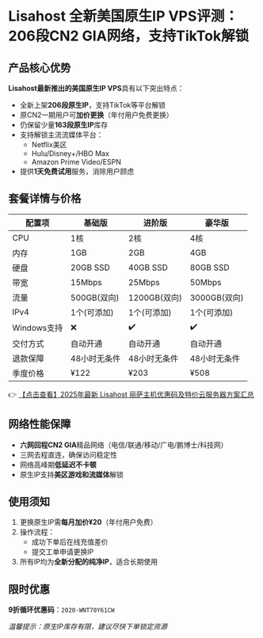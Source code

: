 # Lisahost 全新美国原生IP VPS评测：206段CN2 GIA网络，支持TikTok解锁

## 产品核心优势

**Lisahost最新推出的美国原生IP VPS**具有以下突出特点：

- 全新上架**206段原生IP**，支持TikTok等平台解锁
- 原CN2一期用户可**加价更换**（年付用户免费更换）
- 仍保留少量**163段原生IP**库存
- 支持解锁主流流媒体平台：
  - Netflix美区
  - Hulu/Disney+/HBO Max
  - Amazon Prime Video/ESPN
- 提供**1天免费试用**服务，消除用户顾虑

## 套餐详情与价格

| 配置项        | 基础版          | 进阶版          | 豪华版          |
|---------------|----------------|----------------|----------------|
| CPU           | 1核            | 2核            | 4核            |
| 内存          | 1GB            | 2GB            | 4GB            |
| 硬盘          | 20GB SSD       | 40GB SSD       | 80GB SSD       |
| 带宽          | 15Mbps         | 25Mbps         | 50Mbps         |
| 流量          | 500GB(双向)    | 1200GB(双向)   | 3000GB(双向)   |
| IPv4          | 1个(可添加)    | 1个(可添加)    | 1个(可添加)    |
| Windows支持   | ❌             | ✔️             | ✔️             |
| 交付方式      | 自动开通        | 自动开通        | 自动开通        |
| 退款保障      | 48小时无条件    | 48小时无条件    | 48小时无条件    |
| 季度价格      | ¥122           | ¥203           | ¥508           |

👉 [【点击查看】2025年最新 Lisahost 丽萨主机优惠码及特价云服务器方案汇总](https://bit.ly/lisazhuji)

## 网络性能保障

- **六网回程CN2 GIA**精品网络（电信/联通/移动/广电/鹏博士/科技网）
- 三网去程直连，确保访问稳定性
- 网络高峰期**低延迟不卡顿**
- 原生IP支持**美区游戏和流媒体**解锁

## 使用须知

1. 更换原生IP需**每月加价¥20**（年付用户免费）
2. 操作流程：
   - 成功下单后在线充值差价
   - 提交工单申请更换IP
3. 所有IP均为**全新分配的纯净IP**，适合长期使用

## 限时优惠

**9折循环优惠码**：`2020-WNT70Y61CW`

*温馨提示：原生IP库存有限，建议尽快下单锁定资源*